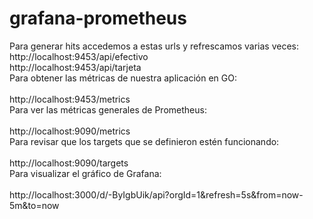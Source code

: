 # grafana-prometheus

Para generar hits accedemos a estas urls y refrescamos varias veces:<br />
http://localhost:9453/api/efectivo<br />
http://localhost:9453/api/tarjeta<br />
Para obtener las métricas de nuestra aplicación en GO:<br /><br />
http://localhost:9453/metrics<br />
Para ver las métricas generales de Prometheus:<br /><br />
http://localhost:9090/metrics<br />
Para revisar que los targets que se definieron estén funcionando:<br /><br />
http://localhost:9090/targets<br />
Para visualizar el gráfico de Grafana:<br /><br />
http://localhost:3000/d/-ByIgbUik/api?orgId=1&refresh=5s&from=now-5m&to=now
